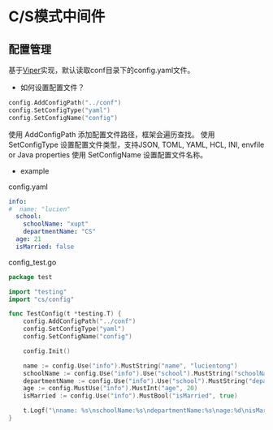 # C/S模式中间件

## 配置管理
基于[Viper](https://github.com/spf13/viper)实现，默认读取conf目录下的config.yaml文件。

- 如何设置配置文件？

```go
config.AddConfigPath("../conf")
config.SetConfigType("yaml")
config.SetConfigName("config")
```
使用 AddConfigPath 添加配置文件路径，框架会遍历查找。
使用 SetConfigType 设置配置文件类型，支持JSON, TOML, YAML, HCL, INI, envfile or Java properties
使用 SetConfigName 设置配置文件名称。

- example

config.yaml
```yaml
info:
#  name: "lucien"
  school:
    schoolName: "xupt"
    departmentName: "CS"
  age: 21
  isMarried: false

```
config_test.go
``` go
package test

import "testing"
import "cs/config"

func TestConfig(t *testing.T) {
	config.AddConfigPath("../conf")
	config.SetConfigType("yaml")
	config.SetConfigName("config")

	config.Init()

	name := config.Use("info").MustString("name", "lucientong")
	schoolName := config.Use("info").Use("school").MustString("schoolName", "xiyou")
	departmentName := config.Use("info").Use("school").MustString("departmentName", "computer")
	age := config.MustUse("info").MustInt("age", 20)
	isMarried := config.Use("info").MustBool("isMarried", true)

	t.Logf("\nname: %s\nschoolName:%s\ndepartmentName:%s\nage:%d\nisMarried:%v", name, schoolName, departmentName, age, isMarried)
}

```
